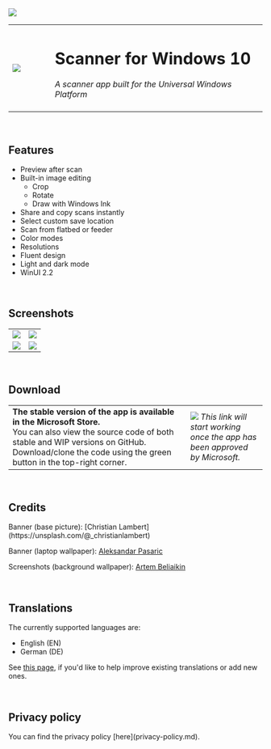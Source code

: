 <image src='https://i.imgur.com/ghnN0UV.png'/>
<table width="100%">
  <tr>
    <td width="15%"><image src='https://i.imgur.com/4fMgKKY.png'/></td>
    <td width="75%"><h1>Scanner for Windows 10</h1>
                    <i>A scanner app built for the Universal Windows Platform</i><br><br>
    </td>
  </tr>
</table>
<br/>

<h2>Features</h2>
<ul>
  <li>Preview after scan</li>
  <li>Built-in image editing
    <ul>
      <li>Crop</li>
      <li>Rotate</li>
      <li>Draw with Windows Ink</li>
    </ul>
  </li>
  <li>Share and copy scans instantly</li>
  <li>Select custom save location</li>
  <li>Scan from flatbed or feeder</li>
  <li>Color modes</li>
  <li>Resolutions</li>
  <li>Fluent design</li>
  <li>Light and dark mode</li>
  <li>WinUI 2.2</li>
</ul>

<br/>
<h2>Screenshots</h2>
<table width="100%">
  <tr>
    <td width="50%"><image src='https://i.imgur.com/zsU3aEHh.png'/></td>
    <td width="50%"><image src='https://i.imgur.com/A65r0oJh.png'/></td>
  </tr>
  <tr>
    <td width="50%"><image src='https://i.imgur.com/GxDbtoph.png'/></td>
    <td width="50%"><image src='https://i.imgur.com/JR4wOcih.png'/></td>
  </tr>
</table>

<br/>
<h2>Download</h2>
<table width="100%">
  <tr>
    <td width="70%"> <b>The stable version of the app is available in the Microsoft Store.</b><br>You can also view the source code of both stable and WIP versions on GitHub. Download/clone the code using the green button in the top-right corner.</td>
    <td width="30%">
      <a href="https://www.microsoft.com/store/apps/9N438MZHD3ZF"><img src="https://i.imgur.com/aAWYhvm.png"/></a>
      <i>This link will start working once the app has been approved by Microsoft.</i>
    </td>
  </tr>
</table>

<br/>
<h2>Credits</h2>
Banner (base picture): [Christian Lambert](https://unsplash.com/@_christianlambert)  

Banner (laptop wallpaper): [Aleksandar Pasaric](https://www.pexels.com/@apasaric)  

Screenshots (background wallpaper): [Artem Beliaikin](https://www.pexels.com/@belart84)

<br/>
<h2>Translations</h2>
The currently supported languages are:
<ul>
  <li>English (EN)</li>
  <li>German (DE)</li>
</ul>  

See [this page](help-translate.md), if you'd like to help improve existing translations or add new ones.

<br/>
<h2>Privacy policy</h2>
You can find the privacy policy [here](privacy-policy.md).

